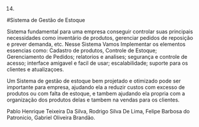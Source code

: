 14.
#Sistema de Gestão de Estoque 

Sistema fundamental para uma empresa conseguir controlar suas principais necessidades como inventário de produtos, gerenciar pedidos de reposição e prever demanda, etc. 
Nesse Sistema Vamos Implementar os elementos essencias como: Cadastro de produtos, Controle de Estoque; Gerenciamento de Pedidos; relatorios e analises; segurança e controle de acesso; interface amigavel e facil de usar; escalabilidade; suporte para os clientes e atualizaçoes.

Um Sistema de gestão de estoque bem projetado e otimizado pode ser importante para empresa, ajudando ela a reduzir custos com excesso de produtos ou com falta de estoque, e tambem ajudando ela propria com a organização dos produtos delas e tambem na vendas para os clientes. 


Pablo Henrique Teixeira Da Silva, Rodrigo Silva De Lima, Felipe Barbosa do Patronicio, Gabriel Oliveira Brandão.
